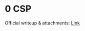 # 0 CSP

Official writeup & attachments: [Link](https://www.nzeros.me/2023/08/08/securinets%20quasl%202k23/)
